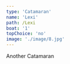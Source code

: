 ```yaml
---
type: 'Catamaran'
name: 'Lexi'
path: /Lexi
boat: '1'
topChoice: 'no'
image: './image/8.jpg'
---
```


Another Catamaran